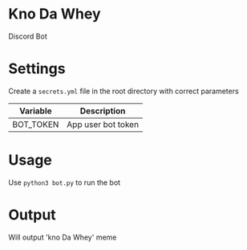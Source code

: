 # Kno Da Whey

Discord Bot

# Settings

Create a `secrets.yml` file in the root directory with correct parameters

| Variable  | Description        |
|-----------|--------------------|
| BOT_TOKEN | App user bot token |

# Usage

Use `python3 bot.py` to run the bot

# Output

Will output 'kno Da Whey' meme